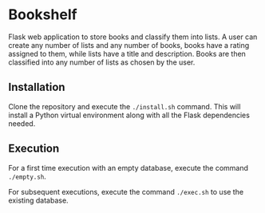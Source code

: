 # Bookshelf
Flask web application to store books and classify them into lists. A user can create any number of lists and any number of books, books have a rating assigned to them, while lists have a title and description. Books are then classified into any number of lists as chosen by the user.

## Installation
Clone the repository and execute the `./install.sh` command. This will install a Python virtual environment along with all the Flask dependencies needed.

## Execution
For a first time execution with an empty database, execute the command `./empty.sh`.

For subsequent executions, execute the command `./exec.sh` to use the existing database.
